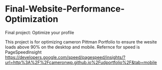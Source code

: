 # Final-Website-Performance-Optimization
Final project: Optimize your profile

This project is for optimizing cameron Pittman Portfolio to ensure the wesite loads above 90% on the desktop and mobile. Refernce for speed is PageSpeedInsight
https://developers.google.com/speed/pagespeed/insights/?url=http%3A%2F%2Fcameronwp.github.io%2Fudportfolio%2F&tab=mobile
